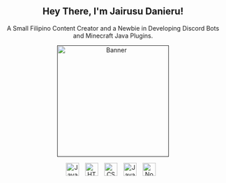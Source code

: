 <h2 align="center">
Hey There, I'm Jairusu Danieru!
</h2>

<p align="center">
A Small Filipino Content Creator and a Newbie in Developing Discord Bots and Minecraft Java Plugins.
</p>

<p align="center">
<a href=""><img src="https://avatars.githubusercontent.com/u/93384722?v=4" alt="Banner" width="256px"> </a>
</p>

<p align="center">
<img align="center" alt="Java" width="30px" style="padding-right:10px;" src="https://cdn.jsdelivr.net/gh/devicons/devicon/icons/java/java-original.svg"/> 
<img align="center" alt="HTML" width="30px" style="padding-right:10px;" src="https://cdn.jsdelivr.net/gh/devicons/devicon/icons/html5/html5-plain.svg" /> 
<img align="center" alt="CSS" width="30px" style="padding-right:10px;" src="https://cdn.jsdelivr.net/gh/devicons/devicon/icons/css3/css3-plain.svg" />
<img align="center" alt="JavaScript" width="30px" style="padding-right:10px;" src="https://cdn.jsdelivr.net/gh/devicons/devicon/icons/javascript/javascript-plain.svg" />
<img align="center" alt="NodeJS" width="30px" style="padding-right:10px;" src="https://cdn.jsdelivr.net/gh/devicons/devicon/icons/nodejs/nodejs-original.svg" />
</p>


